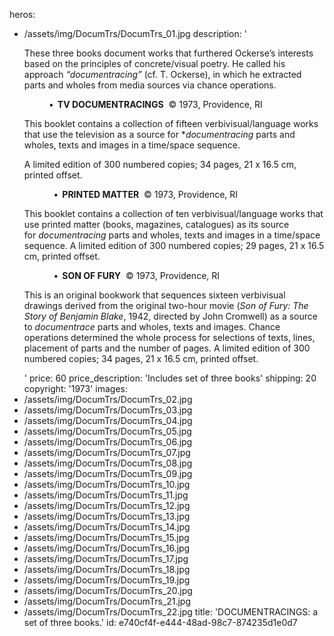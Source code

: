 heros:
  - /assets/img/DocumTrs/DocumTrs_01.jpg
description: '<p>These three books document works that furthered Ockerse’s interests based on the principles of concrete/visual poetry. He called his approach&nbsp;<i>“documentracing”</i>&nbsp;(cf. T. Ockerse), in which he extracted parts and wholes from media sources via chance operations.</p><p><b>&nbsp;&nbsp;&nbsp;&nbsp;&nbsp;&nbsp;&nbsp;&nbsp;&nbsp;&nbsp;&nbsp;&nbsp;•&nbsp;&nbsp;TV DOCUMENTRACINGS</b>&nbsp;&nbsp;© 1973, Providence, RI&nbsp;</p><p>This booklet contains a collection of fifteen verbivisual/language works that use the television as a source for *<i>documentracing</i>&nbsp;parts and wholes, texts and images in a time/space sequence.&nbsp;</p><p>A limited edition of 300 numbered copies; 34 pages, 21 x 16.5 cm, printed offset.</p><p>&nbsp;&nbsp;&nbsp;&nbsp;&nbsp;&nbsp;&nbsp;&nbsp;&nbsp;&nbsp;&nbsp;&nbsp;<b>•&nbsp;&nbsp;PRINTED MATTER</b>&nbsp;&nbsp;© 1973, Providence, RI&nbsp;</p><p>This booklet contains a collection of ten verbivisual/language works that use printed matter (books, magazines, catalogues) as its source for&nbsp;<i>documentracing&nbsp;</i>parts and wholes, texts and images in a time/space sequence. A limited edition of 300 numbered copies; 29 pages, 21 x 16.5 cm, printed offset.</p><p>&nbsp;&nbsp;&nbsp;&nbsp;&nbsp;&nbsp;&nbsp;&nbsp;&nbsp;&nbsp;&nbsp;&nbsp;<b>•&nbsp;&nbsp;SON OF FURY</b>&nbsp;&nbsp;© 1973, Providence, RI&nbsp;</p><p>This is an original bookwork that sequences sixteen verbivisual drawings derived from the original two-hour movie (<i>Son of Fury: The Story of Benjamin Blake</i>, 1942, directed by John Cromwell) as a source to&nbsp;<i>documentrace</i>&nbsp;parts and wholes, texts and images. Chance operations determined the whole process for selections of texts, lines, placement of parts and the number of pages. A limited edition of 300 numbered copies; 34 pages, 21 x 16.5 cm, printed offset.</p>'
price: 60
price_description: 'Includes set of three books'
shipping: 20
copyright: '1973'
images:
  - /assets/img/DocumTrs/DocumTrs_02.jpg
  - /assets/img/DocumTrs/DocumTrs_03.jpg
  - /assets/img/DocumTrs/DocumTrs_04.jpg
  - /assets/img/DocumTrs/DocumTrs_05.jpg
  - /assets/img/DocumTrs/DocumTrs_06.jpg
  - /assets/img/DocumTrs/DocumTrs_07.jpg
  - /assets/img/DocumTrs/DocumTrs_08.jpg
  - /assets/img/DocumTrs/DocumTrs_09.jpg
  - /assets/img/DocumTrs/DocumTrs_10.jpg
  - /assets/img/DocumTrs/DocumTrs_11.jpg
  - /assets/img/DocumTrs/DocumTrs_12.jpg
  - /assets/img/DocumTrs/DocumTrs_13.jpg
  - /assets/img/DocumTrs/DocumTrs_14.jpg
  - /assets/img/DocumTrs/DocumTrs_15.jpg
  - /assets/img/DocumTrs/DocumTrs_16.jpg
  - /assets/img/DocumTrs/DocumTrs_17.jpg
  - /assets/img/DocumTrs/DocumTrs_18.jpg
  - /assets/img/DocumTrs/DocumTrs_19.jpg
  - /assets/img/DocumTrs/DocumTrs_20.jpg
  - /assets/img/DocumTrs/DocumTrs_21.jpg
  - /assets/img/DocumTrs/DocumTrs_22.jpg
title: 'DOCUMENTRACINGS: a set of three books.'
id: e740cf4f-e444-48ad-98c7-874235d1e0d7
